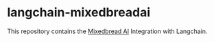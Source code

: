 # langchain-mixedbreadai

This repository contains the [Mixedbread AI](https://www.mixedbread.ai) Integration with Langchain.
